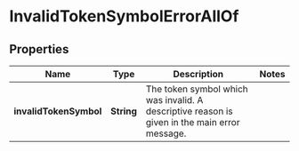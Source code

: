 

# InvalidTokenSymbolErrorAllOf


## Properties

Name | Type | Description | Notes
------------ | ------------- | ------------- | -------------
**invalidTokenSymbol** | **String** | The token symbol which was invalid. A descriptive reason is given in the main error message. | 



